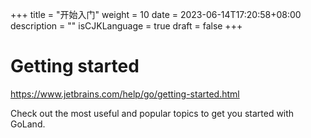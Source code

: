 +++
title = "开始入门"
weight = 10
date = 2023-06-14T17:20:58+08:00
description = ""
isCJKLanguage = true
draft = false
+++

# Getting started

https://www.jetbrains.com/help/go/getting-started.html

Check out the most useful and popular topics to get you started with GoLand.
